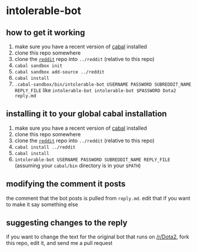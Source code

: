 # intolerable-bot

## how to get it working

1. make sure you have a recent version of [cabal](http://www.haskell.org/cabal/) installed
2. clone this repo somewhere
3. clone the [`reddit`](https://github.com/intolerable/reddit) repo into `../reddit` (relative to this repo)
4. `cabal sandbox init`
5. `cabal sandbox add-source ../reddit`
6. `cabal install`
7. `.cabal-sandbox/bin/intolerable-bot USERNAME PASSWORD SUBREDDIT_NAME REPLY_FILE` like `intolerable-bot intolerable-bot $PASSWORD Dota2 reply.md`

## installing it to your global cabal installation

1. make sure you have a recent version of [cabal](http://www.haskell.org/cabal/) installed
2. clone this repo somewhere
3. clone the [`reddit`](https://github.com/intolerable/reddit) repo into `../reddit` (relative to this repo)
5. `cabal install ../reddit`
6. `cabal install`
7. `intolerable-bot USERNAME PASSWORD SUBREDDIT_NAME REPLY_FILE` (assuming your `cabal/bin` directory is in your `$PATH`)

## modifying the comment it posts

the comment that the bot posts is pulled from `reply.md`. edit that if you want to make it say something else

## suggesting changes to the reply

if you want to change the text for the original bot that runs on [/r/Dota2](http://reddit.com/r/Dota2), fork this repo, edit it, and send me a pull request
